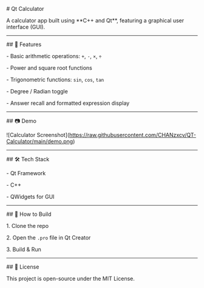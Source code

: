 \# Qt Calculator



A calculator app built using \*\*C++ and Qt\*\*, featuring a graphical user interface (GUI).



---



\## 🧮 Features



\- Basic arithmetic operations: `+`, `-`, `×`, `÷`

\- Power and square root functions

\- Trigonometric functions: `sin`, `cos`, `tan`

\- Degree / Radian toggle

\- Answer recall and formatted expression display



---



\## 📷 Demo



!\[Calculator Screenshot](https://raw.githubusercontent.com/CHANzxcv/QT-Calculator/main/demo.png)



---



\## 🛠️ Tech Stack



\- Qt Framework

\- C++

\- QWidgets for GUI



---



\## 📁 How to Build



1\. Clone the repo

2\. Open the `.pro` file in Qt Creator

3\. Build \& Run



---



\## 📜 License



This project is open-source under the MIT License.



